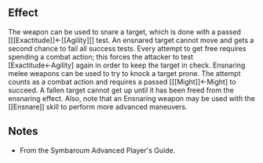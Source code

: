 ## Effect
The weapon can be used to snare a target, which is done with a passed \[[[Exactitude]]←[[Agility]]\] test. An ensnared target cannot move and gets a second chance to fail all success tests. Every attempt to get free requires spending a combat action; this forces the attacker to test \[Exactitude←Agility\] again in order to keep the target in check. Ensnaring melee weapons can be used to try to knock a target prone. The attempt counts as a combat action and requires a passed \[[[Might]]←Might\] to succeed. A fallen target cannot get up until it has been freed from the ensnaring effect. Also, note that an Ensnaring weapon may be used with the [[Ensnare]] skill to perform more advanced maneuvers.
## Notes
* From the Symbaroum Advanced Player's Guide.